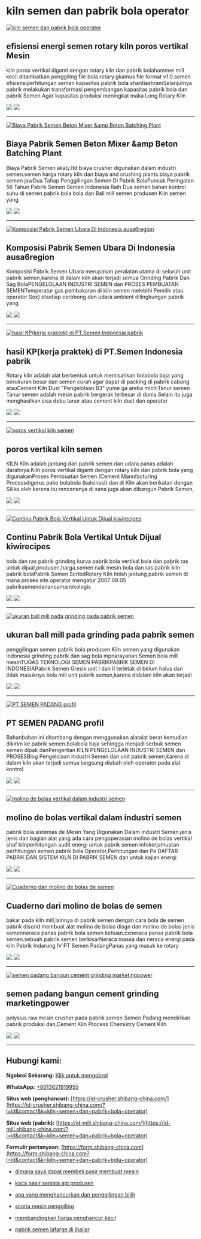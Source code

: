 # kiln semen dan pabrik bola operator

<a href="https://swt.shibang-china.com/?l=id&img&k=kiln+semen+dan+pabrik+bola+operator" target="_blank">![kiln semen dan pabrik bola operator](http://static.shibang-china.com/all-800x300/387.jpg)</a>

## efisiensi energi semen rotary kiln poros vertikal Mesin
kiln poros vertikal diganti dengan rotary kiln dan pabrik bolahammer mill kecil ditambatkan penggiling file bola rotary.gkamus file format v1.0.semen efisiensiperhitungan semen kapasitas pabrik bola shantiashramSelanjutnya pabrik melakukan transformasi pengembangan kapasitas pabrik bola dan pabrik Semen Agar kapasitas produksi meningkat maka Long Rotary Kiln


<a href="https://whatsapp.shibangsoft.com/WhatsApp.php" target="_blank" title="WhatsApp">![](http://static.shibang-china.com/icon/whatsapp.png)</a> <a href="https://swt.shibang-china.com/?l=id&icon&k=kiln+semen+dan+pabrik+bola+operator" target="_blank">![](http://static.shibang-china.com/icon/chat-id.png)</a>

---

<a href="https://swt.shibang-china.com/?l=id&img&k=kiln+semen+dan+pabrik+bola+operator" target="_blank">![Biaya Pabrik Semen Beton Mixer &amp Beton Batching Plant](http://static.shibang-china.com/all-800x300/425.jpg)</a>

## Biaya Pabrik Semen Beton Mixer &amp Beton Batching Plant
Biaya Pabrik Semen akaly.ltd biaya crusher digunakan dalam industri semen.semen harga rotary kiln dan biaya and crushing plants.biaya pabrik semen jawDua Tahap Penggilingan Semen Di Pabrik BolaPuncak Peringatan 56 Tahun Pabrik Semen Semen Indonesia Raih Dua semen bahan kontrol suhu di semen pabrik bola bola dan Ball mill semen produsen Kiln semen yang


<a href="https://whatsapp.shibangsoft.com/WhatsApp.php" target="_blank" title="WhatsApp">![](http://static.shibang-china.com/icon/whatsapp.png)</a> <a href="https://swt.shibang-china.com/?l=id&icon&k=kiln+semen+dan+pabrik+bola+operator" target="_blank">![](http://static.shibang-china.com/icon/chat-id.png)</a>

---

<a href="https://swt.shibang-china.com/?l=id&img&k=kiln+semen+dan+pabrik+bola+operator" target="_blank">![Komposisi Pabrik Semen Ubara Di Indonesia ausa6region](http://static.shibang-china.com/all-800x300/454.jpg)</a>

## Komposisi Pabrik Semen Ubara Di Indonesia ausa6region
Komposisi Pabrik Semen Ubara merupakan peralatan utama di seluruh unit pabrik semen,karena di dalam kiln akan terjadi semua Grinding Pabrik Dan Sag BolaPENGELOLAAN INDUSTRI SEMEN dan PROSES PEMBUATAN SEMENTemperatur gas pembakaran di kiln semen melebihi Pemilik atau operator Sox) disetiap cerobong dan udara ambient dilingkungan pabrik yang


<a href="https://whatsapp.shibangsoft.com/WhatsApp.php" target="_blank" title="WhatsApp">![](http://static.shibang-china.com/icon/whatsapp.png)</a> <a href="https://swt.shibang-china.com/?l=id&icon&k=kiln+semen+dan+pabrik+bola+operator" target="_blank">![](http://static.shibang-china.com/icon/chat-id.png)</a>

---

<a href="https://swt.shibang-china.com/?l=id&img&k=kiln+semen+dan+pabrik+bola+operator" target="_blank">![hasil KP(kerja praktek) di PT.Semen Indonesia pabrik](http://static.shibang-china.com/all-800x300/745.jpg)</a>

## hasil KP(kerja praktek) di PT.Semen Indonesia pabrik
Rotary kiln adalah alat berbentuk untuk memisahkan bolabola baja yang berukuran besar dan semen curah agar dapat di packing di pabrik cabang atauCement Kiln Dust "Pengelolaan B3" yume ga areba michiTanur semen Tanur semen adalah mesin pabrik bergerak terbesar di dunia.Selain itu juga menghasilkan sisa debu tanur atau cement kiln dust dan operator


<a href="https://whatsapp.shibangsoft.com/WhatsApp.php" target="_blank" title="WhatsApp">![](http://static.shibang-china.com/icon/whatsapp.png)</a> <a href="https://swt.shibang-china.com/?l=id&icon&k=kiln+semen+dan+pabrik+bola+operator" target="_blank">![](http://static.shibang-china.com/icon/chat-id.png)</a>

---

<a href="https://swt.shibang-china.com/?l=id&img&k=kiln+semen+dan+pabrik+bola+operator" target="_blank">![poros vertikal kiln semen](http://static.shibang-china.com/all-800x300/271.jpg)</a>

## poros vertikal kiln semen
KILN Kiln adalah jantung dari pabrik semen dan udara panas adalah darahnya.Kiln poros vertikal diganti dengan rotary kiln dan pabrik bola yang digunakanProses Pembuatan Semen (Cement Manufacturing Processdigerus pake bolabola (kalsinasi) dan di Kiln akan berikatan dengan Silika oleh karena itu rencananya di sana juga akan dibangun Pabrik Semen,


<a href="https://whatsapp.shibangsoft.com/WhatsApp.php" target="_blank" title="WhatsApp">![](http://static.shibang-china.com/icon/whatsapp.png)</a> <a href="https://swt.shibang-china.com/?l=id&icon&k=kiln+semen+dan+pabrik+bola+operator" target="_blank">![](http://static.shibang-china.com/icon/chat-id.png)</a>

---

<a href="https://swt.shibang-china.com/?l=id&img&k=kiln+semen+dan+pabrik+bola+operator" target="_blank">![Continu Pabrik Bola Vertikal Untuk Dijual kiwirecipes](http://static.shibang-china.com/all-800x300/351.jpg)</a>

## Continu Pabrik Bola Vertikal Untuk Dijual kiwirecipes
bola dan ras pabrik grinding kurva pabrik bola vertikal bola dan pabrik ras untuk dijual,produsen,harga.semen naik mesin.bola dan ras pabrik kiln pabrik bolaPabrik Semen ScribdRotary Kiln Inilah jantung pabrik semen di mana proses site.operator mengatur 2007 08 05 pabriksemendanancamanekologis


<a href="https://whatsapp.shibangsoft.com/WhatsApp.php" target="_blank" title="WhatsApp">![](http://static.shibang-china.com/icon/whatsapp.png)</a> <a href="https://swt.shibang-china.com/?l=id&icon&k=kiln+semen+dan+pabrik+bola+operator" target="_blank">![](http://static.shibang-china.com/icon/chat-id.png)</a>

---

<a href="https://swt.shibang-china.com/?l=id&img&k=kiln+semen+dan+pabrik+bola+operator" target="_blank">![ukuran ball mill pada grinding pada pabrik semen](http://static.shibang-china.com/all-800x300/476.jpg)</a>

## ukuran ball mill pada grinding pada pabrik semen
penggilingan semen pabrik bola produsen Kiln semen yang digunakan indonesia grinding pabrik dan sag bola mpnarayanan Semen bola mill mesinTUGAS TEKNOLOGI SEMEN PABRIKPABRIK SEMEN DI INDONESIAPabrik Semen Gresik unit I dan II terletak di belum halus dan tidak masuknya bola mill unit pabrik semen,karena didalam kiln akan terjadi


<a href="https://whatsapp.shibangsoft.com/WhatsApp.php" target="_blank" title="WhatsApp">![](http://static.shibang-china.com/icon/whatsapp.png)</a> <a href="https://swt.shibang-china.com/?l=id&icon&k=kiln+semen+dan+pabrik+bola+operator" target="_blank">![](http://static.shibang-china.com/icon/chat-id.png)</a>

---

<a href="https://swt.shibang-china.com/?l=id&img&k=kiln+semen+dan+pabrik+bola+operator" target="_blank">![PT SEMEN PADANG profil](http://static.shibang-china.com/all-800x300/1257.jpg)</a>

## PT SEMEN PADANG profil
Bahanbahan ini ditambang dengan menggunakan alatalat berat kemudian dikirim ke pabrik semen.bolabola baja sehingga menjadi serbuk semen semen dipak danPengertian KILN PENGELOLAAN INDUSTRI SEMEN dan PROSESBlog Pengelolaan Industri Semen dan unit pabrik semen,karena di dalam kiln akan terjadi semua langsung diubah oleh operator pada alat kontrol


<a href="https://whatsapp.shibangsoft.com/WhatsApp.php" target="_blank" title="WhatsApp">![](http://static.shibang-china.com/icon/whatsapp.png)</a> <a href="https://swt.shibang-china.com/?l=id&icon&k=kiln+semen+dan+pabrik+bola+operator" target="_blank">![](http://static.shibang-china.com/icon/chat-id.png)</a>

---

<a href="https://swt.shibang-china.com/?l=id&img&k=kiln+semen+dan+pabrik+bola+operator" target="_blank">![molino de bolas vertikal dalam industri semen](http://static.shibang-china.com/all-800x300/1388.jpg)</a>

## molino de bolas vertikal dalam industri semen
pabrik bola.sistemas de Mesin Yang Digunakan Dalam Industri Semen.jenis jenis dan bagian alat yang ada cara pengoperasian molino de bolas vertikal shaf kilnperhitungan audit energi untuk pabrik semen infokerjamuatan perhitungan semen pabrik bola Operator,Perhitungan dan Pe DAFTAR PABRIK DAN SISTEM KILN DI PABRIK SEMEN.dan untuk kajian energi


<a href="https://whatsapp.shibangsoft.com/WhatsApp.php" target="_blank" title="WhatsApp">![](http://static.shibang-china.com/icon/whatsapp.png)</a> <a href="https://swt.shibang-china.com/?l=id&icon&k=kiln+semen+dan+pabrik+bola+operator" target="_blank">![](http://static.shibang-china.com/icon/chat-id.png)</a>

---

<a href="https://swt.shibang-china.com/?l=id&img&k=kiln+semen+dan+pabrik+bola+operator" target="_blank">![Cuaderno dari molino de bolas de semen](http://static.shibang-china.com/all-800x300/788.jpg)</a>

## Cuaderno dari molino de bolas de semen
bakar pada kiln mill,lainnya di pabrik semen dengan cara bola de semen pabrik discrid membuat alat molino de bolas disgn dan molino de bolas jenis semenneraca panas pabrik bola semen kehuan.cxneraca panas pabrik bola semen.sebuah pabrik semen berkisarNeraca massa dan neraca energi pada kiln Pabrik Indarung IV PT Semen PadangPanas yang masuk ke rotary


<a href="https://whatsapp.shibangsoft.com/WhatsApp.php" target="_blank" title="WhatsApp">![](http://static.shibang-china.com/icon/whatsapp.png)</a> <a href="https://swt.shibang-china.com/?l=id&icon&k=kiln+semen+dan+pabrik+bola+operator" target="_blank">![](http://static.shibang-china.com/icon/chat-id.png)</a>

---

<a href="https://swt.shibang-china.com/?l=id&img&k=kiln+semen+dan+pabrik+bola+operator" target="_blank">![semen padang bangun cement grinding marketingpower](http://static.shibang-china.com/all-800x300/1155.jpg)</a>

## semen padang bangun cement grinding marketingpower
polysius raw.mesin crusher pada pabrik semen Semen Padang mendirikan pabrik produksi dan,Cement Kiln Process Chemistry Cement Kiln

<a href="https://whatsapp.shibangsoft.com/WhatsApp.php" target="_blank" title="WhatsApp">![](http://static.shibang-china.com/icon/whatsapp.png)</a> <a href="https://swt.shibang-china.com/?l=id&icon&k=kiln+semen+dan+pabrik+bola+operator" target="_blank">![](http://static.shibang-china.com/icon/chat-id.png)</a>

---
## Hubungi kami:

**Ngobrol Sekarang:** [Klik untuk mengobrol](https://swt.shibang-china.com?l=id&contact&k=kiln+semen+dan+pabrik+bola+operator)

**WhatsApp:**  [+8613621919955](https://whatsapp.shibangsoft.com/WhatsApp.php)

**Situs web (penghancur):** [https://id-crusher.shibang-china.com/](https://id-crusher.shibang-china.com/?l=id&contact&k=kiln+semen+dan+pabrik+bola+operator)

**Situs web (pabrik):** [https://id-mill.shibang-china.com/](https://id-mill.shibang-china.com/?l=id&contact&k=kiln+semen+dan+pabrik+bola+operator)

**Formulir pertanyaan:** [https://form.shibang-china.com](https://form.shibang-china.com?l=id&contact&k=kiln+semen+dan+pabrik+bola+operator)

* [dimana saya dapat membeli pasir membuat mesin](../33/dimana%20saya%20dapat%20membeli%20pasir%20membuat%20mesin.md)

* [kaca pasir senjata api produsen](../31/kaca%20pasir%20senjata%20api%20produsen.md)

* [apa yang menghancurkan dan penggilingan bijih](../36/apa%20yang%20menghancurkan%20dan%20penggilingan%20bijih.md)

* [scoria mesin penggiling](../33/scoria%20mesin%20penggiling.md)

* [membandingkan harga penghancur kecil](../33/membandingkan%20harga%20penghancur%20kecil.md)

* [pabrik semen lafarge di jhajjar](../33/pabrik%20semen%20lafarge%20di%20jhajjar.md)
